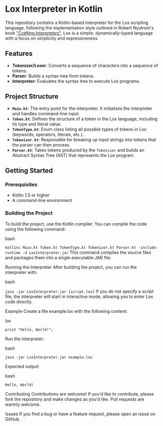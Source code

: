 # Lox Interpreter in Kotlin

This repository contains a Kotlin-based interpreter for the Lox scripting language, following the implementation style outlined in Robert Nystrom's book ["Crafting Interpreters"](http://craftinginterpreters.com/). Lox is a simple, dynamically-typed language with a focus on simplicity and expressiveness.

## Features

- **Tokenizer/Lexer**: Converts a sequence of characters into a sequence of tokens.
- **Parser**: Builds a syntax tree from tokens.
- **Interpreter**: Evaluates the syntax tree to execute Lox programs.

## Project Structure

- **`Main.kt`**: The entry point for the interpreter. It initializes the interpreter and handles command-line input.
- **`Token.kt`**: Defines the structure of a token in the Lox language, including its type and literal value.
- **`TokenType.kt`**: Enum class listing all possible types of tokens in Lox (keywords, operators, literals, etc.).
- **`Tokenizer.kt`**: Responsible for breaking up input strings into tokens that the parser can then process.
- **`Parser.kt`**: Takes tokens produced by the `Tokenizer` and builds an Abstract Syntax Tree (AST) that represents the Lox program.

## Getting Started

### Prerequisites

- Kotlin 1.5 or higher
- A command-line environment

### Building the Project

To build the project, use the Kotlin compiler. You can compile the code using the following command:

bash

`kotlinc Main.kt Token.kt TokenType.kt Tokenizer.kt Parser.kt -include-runtime -d LoxInterpreter.jar`
This command compiles the source files and packages them into a single executable JAR file.

Running the Interpreter
After building the project, you can run the interpreter with:

bash

`java -jar LoxInterpreter.jar [script.lox]`
If you do not specify a script file, the interpreter will start in interactive mode, allowing you to enter Lox code directly.

Example
Create a file example.lox with the following content:

lox

`print "Hello, World!";`

Run the interpreter:

bash

`java -jar LoxInterpreter.jar example.lox`

Expected output:

bash

`Hello, World!`

Contributing
Contributions are welcome! If you'd like to contribute, please fork the repository and make changes as you'd like. Pull requests are warmly welcome.

Issues
If you find a bug or have a feature request, please open an issue on GitHub.
